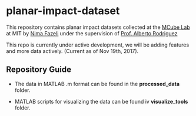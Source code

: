# planar-impact-dataset
This repository contains planar impact datasets collected at the [MCube Lab](http://mcube.mit.edu/) at MIT by [Nima Fazeli](http://nfazeli.mit.edu/) under the supervision of [Prof. Alberto Rodriguez](http://meche.mit.edu/people/faculty/ALBERTOR@MIT.EDU)

This repo is currently under active development, we will be adding features and more data actively. (Current as of Nov 19th, 2017).

## Repository Guide
* The data in MATLAB .m format can be found in the **processed_data** folder.

* MATLAB scripts for visualizing the data can be found iv **visualize_tools** folder.
